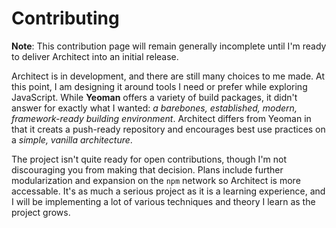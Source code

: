 # Contributing

**Note**: This contribution page will remain generally incomplete until I'm ready to deliver Architect into an initial release.

Architect is in development, and there are still many choices to me made. At this point, I am designing it around tools I need or prefer while exploring JavaScript. While **Yeoman** offers a variety of build packages, it didn't answer for exactly what I wanted: *a barebones, established, modern, framework-ready building environment*. Architect differs from Yeoman in that it creats a push-ready repository and encourages best use practices on a *simple, vanilla architecture*.

The project isn't quite ready for open contributions, though I'm not discouraging you from making that decision. Plans include further modularization and expansion on the `npm` network so Architect is more accessable. It's as much a serious project as it is a learning experience, and I will be implementing a lot of various techniques and theory I learn as the project grows.